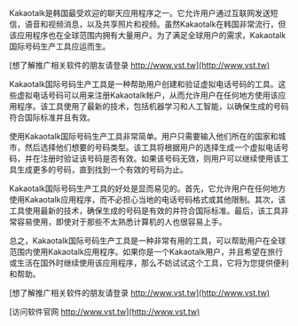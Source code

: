 Kakaotalk是韩国最受欢迎的聊天应用程序之一。它允许用户通过互联网发送短信，语音和视频消息，以及共享照片和视频。虽然Kakaotalk在韩国非常流行，但该应用程序也在全球范围内拥有大量用户。为了满足全球用户的需求，Kakaotalk国际号码生产工具应运而生。

[想了解推广相关软件的朋友请登录 http://www.vst.tw](http://www.vst.tw)

Kakaotalk国际号码生产工具是一种帮助用户创建和验证虚拟电话号码的工具。这些虚拟电话号码可以用来注册Kakaotalk帐户，从而允许用户在任何地方使用该应用程序。该工具使用了最新的技术，包括机器学习和人工智能，以确保生成的号码符合国际标准并且有效。

使用Kakaotalk国际号码生产工具非常简单。用户只需要输入他们所在的国家和城市，然后选择他们想要的号码类型。该工具将根据用户的选择生成一个虚拟电话号码，并在注册时验证该号码是否有效。如果该号码无效，则用户可以继续使用该工具生成更多的号码，直到找到一个有效的号码为止。

Kakaotalk国际号码生产工具的好处是显而易见的。首先，它允许用户在任何地方使用Kakaotalk应用程序，而不必担心当地的电话号码格式或其他限制。其次，该工具使用最新的技术，确保生成的号码是有效的并符合国际标准。最后，该工具非常容易使用，即使对于那些不太熟悉计算机的人也很容易上手。

总之，Kakaotalk国际号码生产工具是一种非常有用的工具，可以帮助用户在全球范围内使用Kakaotalk应用程序。如果你是一个Kakaotalk用户，并且希望在旅行或生活在国外时继续使用该应用程序，那么不妨试试这个工具，它将为您提供便利和帮助。

[想了解推广相关软件的朋友请登录 http://www.vst.tw](http://www.vst.tw)


[访问软件官网 http://www.vst.tw](http://www.vst.tw)
